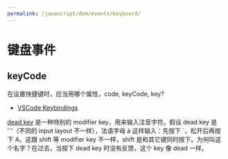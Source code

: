```yaml
---
permalink: /javascript/dom/events/keyboard/
---
```


# 键盘事件

## keyCode

在设置快捷键时，应当用哪个属性，code, keyCode, key?
- [VSCode Keybindings](https://github.com/Microsoft/vscode/wiki/Keybindings)

[dead key](https://en.wikipedia.org/wiki/Dead_key) 是一种特别的 modifier key，用来输入注音字符。假设 dead key 是 '\`'（不同的 input layout 不一样），法语字母 à 这样输入：先按下 \`，松开后再按下 A。这跟 shift 等  modifier key 不一样，shift 是和其它键同时按下。为何叫这个名字？在过去，当按下 dead key 时没有反馈，这个 key 像 dead 一样。
